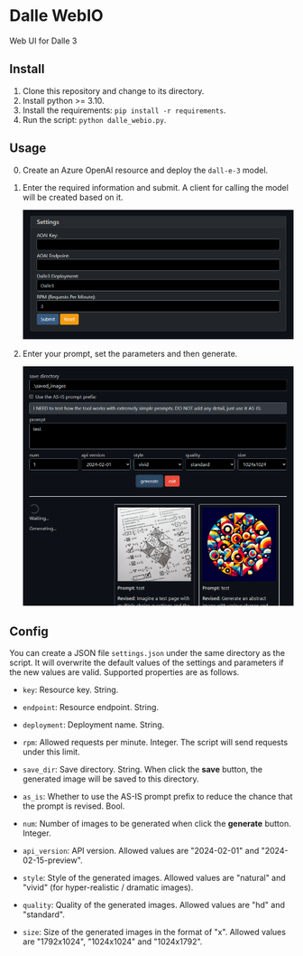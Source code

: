 # Dalle WebIO

Web UI for Dalle 3



## Install

1. Clone this repository and change to its directory.
2. Install python >= 3.10.
3. Install the requirements: `pip install -r requirements`.
4. Run the script: `python dalle_webio.py`.



## Usage

0. Create an Azure OpenAI resource and deploy the `dall-e-3` model.

1. Enter the required information and submit. A client for calling the model will be created based on it.

   ![image-20240404135531797](https://raw.githubusercontent.com/nighty90/ImgRepository/main/img/image-20240404135531797.png)

2. Enter your prompt, set the parameters and then generate.

   ![image-20240404134707035](https://raw.githubusercontent.com/nighty90/ImgRepository/main/img/image-20240404134707035.png)



## Config

You can create a JSON file `settings.json` under the same directory as the script. It will overwrite the default values of the settings and parameters if the new values are valid. Supported properties are as follows.

+ `key`: Resource key. String.

+ `endpoint`: Resource endpoint. String.

+ `deployment`: Deployment name. String.

+ `rpm`: Allowed requests per minute. Integer. The script will send requests under this limit. 

+ `save_dir`: Save directory. String. When click the **save** button, the generated image will be saved to this directory. 

+ `as_is`: Whether to use the AS-IS prompt prefix to reduce the chance that the prompt is revised. Bool.

+ `num`: Number of images to be generated when click the **generate** button. Integer.

+ `api_version`: API version. Allowed values are "2024-02-01" and "2024-02-15-preview".

+ `style`: Style of the generated images. Allowed values are "natural" and "vivid" (for hyper-realistic / dramatic images).

+ `quality`: Quality of the generated images. Allowed values are "hd" and "standard".

+ `size`: Size of the generated images in the format of "<width>x<height>". Allowed values are "1792x1024", "1024x1024" and "1024x1792".

  